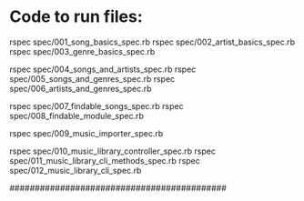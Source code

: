# Code to run files:

rspec spec/001_song_basics_spec.rb
rspec spec/002_artist_basics_spec.rb
rspec spec/003_genre_basics_spec.rb

rspec spec/004_songs_and_artists_spec.rb
rspec spec/005_songs_and_genres_spec.rb
rspec spec/006_artists_and_genres_spec.rb

rspec spec/007_findable_songs_spec.rb
rspec spec/008_findable_module_spec.rb

rspec spec/009_music_importer_spec.rb

rspec spec/010_music_library_controller_spec.rb
rspec spec/011_music_library_cli_methods_spec.rb
rspec spec/012_music_library_cli_spec.rb

###########################################
